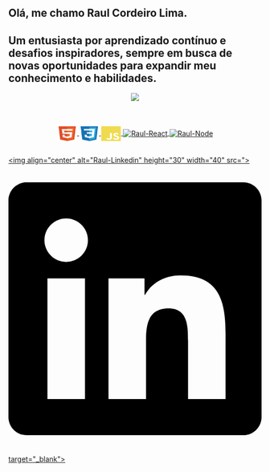  
## Olá, me chamo Raul Cordeiro Lima.

## Um entusiasta por aprendizado contínuo e desafios inspiradores, sempre em busca de novas oportunidades para expandir meu conhecimento e habilidades.

<div align="center">
    <a href="https://github.com/github.com/Raullimaa">
    <img height="180em" src="https://github-readme-stats.vercel.app/api/top-langs/?username=Raullimaa&layout=compact&langs_count=7&theme=dracula"/>
</div>
        
 ## 
  
<div align="center" style="display: inline_block"><br>
     <img align="center" alt="Raul-HTML" height="30" width="40" src="https://raw.githubusercontent.com/devicons/devicon/master/icons/html5/html5-original.svg">
     <img align="center" alt="Raul-CSS" height="30" width="40" src="https://raw.githubusercontent.com/devicons/devicon/master/icons/css3/css3-original.svg">  
     <img align="center" alt="Raul-Js" height="30" width="40" src="https://raw.githubusercontent.com/devicons/devicon/master/icons/javascript/javascript-plain.svg">
     <img align="center" alt="Raul-React" height="30" width="40" src="https://cdn.jsdelivr.net/gh/devicons/devicon/icons/react/react-original.svg">
     <img align="center" alt="Raul-Node" height="30" width="40" src="https://cdn.jsdelivr.net/gh/devicons/devicon/icons/nodejs/nodejs-original.svg" />
 </div>
 
 ##
 <img align="center" alt="Raul-Linkedin" height="30" width="40" src=">
 <a href="https:www.linkedin.com/in/raullima-devfront/" target="_blank"><svg xmlns="http://www.w3.org/2000/svg" viewBox="0 0 448 512"><!--! Font Awesome Pro 6.3.0 by @fontawesome - https://fontawesome.com License - https://fontawesome.com/license (Commercial License) Copyright 2023 Fonticons, Inc. --><path d="M416 32H31.9C14.3 32 0 46.5 0 64.3v383.4C0 465.5 14.3 480 31.9 480H416c17.6 0 32-14.5 32-32.3V64.3c0-17.8-14.4-32.3-32-32.3zM135.4 416H69V202.2h66.5V416zm-33.2-243c-21.3 0-38.5-17.3-38.5-38.5S80.9 96 102.2 96c21.2 0 38.5 17.3 38.5 38.5 0 21.3-17.2 38.5-38.5 38.5zm282.1 243h-66.4V312c0-24.8-.5-56.7-34.5-56.7-34.6 0-39.9 27-39.9 54.9V416h-66.4V202.2h63.7v29.2h.9c8.9-16.8 30.6-34.5 62.9-34.5 67.2 0 79.7 44.3 79.7 101.9V416z"/></svg> target="_blank"></a>
